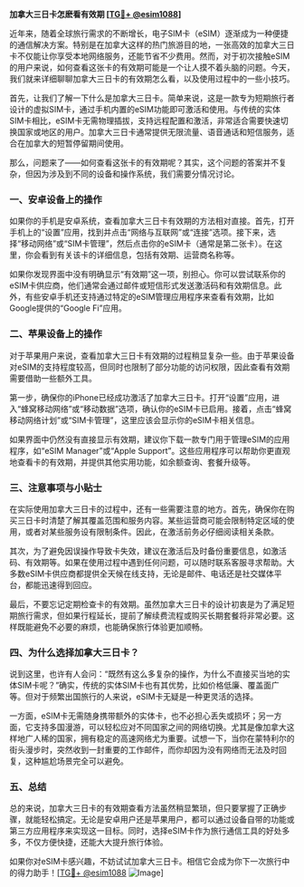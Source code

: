 **加拿大三日卡怎麽看有效期 [[TG💪+ @esim1088](https://t.me/s/esim1088)]**

近年来，随着全球旅行需求的不断增长，电子SIM卡（eSIM）逐渐成为一种便捷的通信解决方案。特别是在加拿大这样的热门旅游目的地，一张高效的加拿大三日卡不仅能让你享受本地网络服务，还能节省不少费用。然而，对于初次接触eSIM的用户来说，如何查看这张卡的有效期可能是一个让人摸不着头脑的问题。今天，我们就来详细聊聊加拿大三日卡的有效期怎么看，以及使用过程中的一些小技巧。

首先，让我们了解一下什么是加拿大三日卡。简单来说，这是一款专为短期旅行者设计的虚拟SIM卡，通过手机内置的eSIM功能即可激活和使用。与传统的实体SIM卡相比，eSIM卡无需物理插拔，支持远程配置和激活，非常适合需要快速切换国家或地区的用户。加拿大三日卡通常提供无限流量、语音通话和短信服务，适合在加拿大的短暂停留期间使用。

那么，问题来了——如何查看这张卡的有效期呢？其实，这个问题的答案并不复杂，但因为涉及到不同的设备和操作系统，我们需要分情况讨论。

### **一、安卓设备上的操作**

如果你的手机是安卓系统，查看加拿大三日卡有效期的方法相对直接。首先，打开手机上的“设置”应用，找到并点击“网络与互联网”或“连接”选项。接下来，选择“移动网络”或“SIM卡管理”，然后点击你的eSIM卡（通常是第二张卡）。在这里，你会看到有关该卡的详细信息，包括有效期、运营商名称等。

如果你发现界面中没有明确显示“有效期”这一项，别担心。你可以尝试联系你的eSIM卡供应商，他们通常会通过邮件或短信形式发送激活码和有效期信息。此外，有些安卓手机还支持通过特定的eSIM管理应用程序来查看有效期，比如Google提供的“Google Fi”应用。

### **二、苹果设备上的操作**

对于苹果用户来说，查看加拿大三日卡有效期的过程稍显复杂一些。由于苹果设备对eSIM的支持程度较高，但同时也限制了部分功能的访问权限，因此查看有效期需要借助一些额外工具。

第一步，确保你的iPhone已经成功激活了加拿大三日卡。打开“设置”应用，进入“蜂窝移动网络”或“移动数据”选项，确认你的eSIM卡已启用。接着，点击“蜂窝移动网络计划”或“SIM卡管理”，这里应该会显示你的eSIM卡相关信息。

如果界面中仍然没有直接显示有效期，建议你下载一款专门用于管理eSIM的应用程序，如“eSIM Manager”或“Apple Support”。这些应用程序可以帮助你更直观地查看卡的有效期，并提供其他实用功能，如余额查询、套餐升级等。

### **三、注意事项与小贴士**

在实际使用加拿大三日卡的过程中，还有一些需要注意的地方。首先，确保你在购买三日卡时清楚了解其覆盖范围和服务内容。某些运营商可能会限制特定区域的使用，或者对某些服务设有限制条件。因此，在激活前务必仔细阅读相关条款。

其次，为了避免因误操作导致卡失效，建议在激活后及时备份重要信息，如激活码、有效期等。如果在使用过程中遇到任何问题，可以随时联系客服寻求帮助。大多数eSIM卡供应商都提供全天候在线支持，无论是邮件、电话还是社交媒体平台，都能迅速得到回应。

最后，不要忘记定期检查卡的有效期。虽然加拿大三日卡的设计初衷是为了满足短期旅行需求，但如果行程延长，提前了解续费流程或购买长期套餐将非常必要。这样既能避免不必要的麻烦，也能确保旅行体验更加顺畅。

### **四、为什么选择加拿大三日卡？**

说到这里，也许有人会问：“既然有这么多复杂的操作，为什么不直接买当地的实体SIM卡呢？”确实，传统的实体SIM卡也有其优势，比如价格低廉、覆盖面广等。但对于频繁出国旅行的人来说，eSIM卡无疑是一种更灵活的选择。

一方面，eSIM卡无需随身携带额外的实体卡，也不必担心丢失或损坏；另一方面，它支持多国漫游，可以轻松应对不同国家之间的网络切换。尤其是像加拿大这样地广人稀的国家，拥有稳定的高速网络尤为重要。试想一下，当你在蒙特利尔的街头漫步时，突然收到一封重要的工作邮件，而你却因为没有网络而无法及时回复，这种尴尬场景完全可以避免。

### **五、总结**

总的来说，加拿大三日卡的有效期查看方法虽然稍显繁琐，但只要掌握了正确步骤，就能轻松搞定。无论是安卓用户还是苹果用户，都可以通过设备自带的功能或第三方应用程序来实现这一目标。同时，选择eSIM卡作为旅行通信工具的好处多多，不仅方便快捷，还能大大提升旅行体验。

如果你对eSIM卡感兴趣，不妨试试加拿大三日卡。相信它会成为你下一次旅行中的得力助手！[[TG💪+ @esim1088](https://t.me/s/esim1088) ![Image](https://i.postimg.cc/4NQfJmqS/Snipaste-2025-05-13-00-14-12.png)]